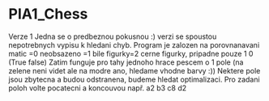 # PIA1_Chess
Verze 1
Jedna se o predbeznou pokusnou :) verzi se spoustou nepotrebnych vypisu k hledani chyb.
Program je zalozen na porovnanavani matic =0 neobsazeno =1 bile figurky=2 cerne figurky, pripadne pouze 1 0 (True false)
Zatim funguje pro tahy jednoho hrace pescem o 1 pole (na zelene neni videt ale na modre ano, hledame vhodne barvy :))
Nektere pole jsou zbytecna a budou odstranena, budeme hledat optimalizaci. Pro zadani poloh volte pocatecni a koncouvou např.
a2 b3 c8 d2
